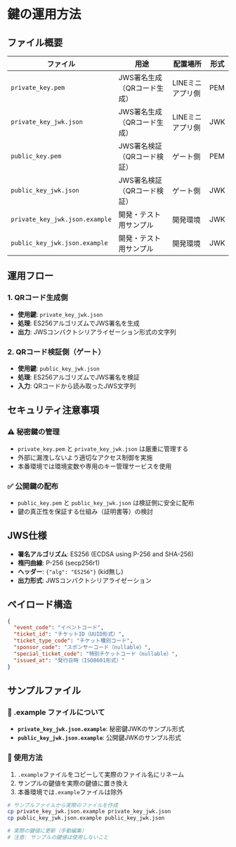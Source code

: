 # 鍵の運用方法

## ファイル概要

| ファイル                       | 用途                        | 配置場所         | 形式 |
| ------------------------------ | --------------------------- | ---------------- | ---- |
| `private_key.pem`              | JWS署名生成（QRコード生成） | LINEミニアプリ側 | PEM  |
| `private_key_jwk.json`         | JWS署名生成（QRコード生成） | LINEミニアプリ側 | JWK  |
| `public_key.pem`               | JWS署名検証（QRコード検証） | ゲート側         | PEM  |
| `public_key_jwk.json`          | JWS署名検証（QRコード検証） | ゲート側         | JWK  |
| `private_key_jwk.json.example` | 開発・テスト用サンプル      | 開発環境         | JWK  |
| `public_key_jwk.json.example`  | 開発・テスト用サンプル      | 開発環境         | JWK  |

## 運用フロー

### 1. QRコード生成側

- **使用鍵**: `private_key_jwk.json`
- **処理**: ES256アルゴリズムでJWS署名を生成
- **出力**: JWSコンパクトシリアライゼーション形式の文字列

### 2. QRコード検証側（ゲート）

- **使用鍵**: `public_key_jwk.json`
- **処理**: ES256アルゴリズムでJWS署名を検証
- **入力**: QRコードから読み取ったJWS文字列

## セキュリティ注意事項

### ⚠️ 秘密鍵の管理

- `private_key.pem` と `private_key_jwk.json` は厳重に管理する
- 外部に漏洩しないよう適切なアクセス制御を実施
- 本番環境では環境変数や専用のキー管理サービスを使用

### ✅ 公開鍵の配布

- `public_key.pem` と `public_key_jwk.json` は検証側に安全に配布
- 鍵の真正性を保証する仕組み（証明書等）の検討

## JWS仕様

- **署名アルゴリズム**: ES256 (ECDSA using P-256 and SHA-256)
- **楕円曲線**: P-256 (secp256r1)
- **ヘッダー**: `{"alg": "ES256"}` (kid無し)
- **出力形式**: JWSコンパクトシリアライゼーション

## ペイロード構造

```json
{
  "event_code": "イベントコード",
  "ticket_id": "チケットID（UUID形式）",
  "ticket_type_code": "チケット種別コード",
  "sponsor_code": "スポンサーコード（nullable）",
  "special_ticket_code": "特別チケットコード（nullable）",
  "issued_at": "発行日時（ISO8601形式）"
}
```

## サンプルファイル

### 📁 .example ファイルについて

- **`private_key_jwk.json.example`**: 秘密鍵JWKのサンプル形式
- **`public_key_jwk.json.example`**: 公開鍵JWKのサンプル形式

### 🔧 使用方法

1. `.example`ファイルをコピーして実際のファイル名にリネーム
2. サンプルの鍵値を実際の鍵値に置き換え
3. 本番環境では`.example`ファイルは除外

```bash
# サンプルファイルから実際のファイルを作成
cp private_key_jwk.json.example private_key_jwk.json
cp public_key_jwk.json.example public_key_jwk.json

# 実際の鍵値に更新（手動編集）
# 注意: サンプルの鍵値は使用しないこと
```
